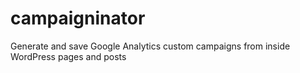 # campaigninator
Generate and save Google Analytics custom campaigns from inside WordPress pages and posts
